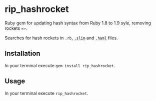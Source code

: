# rip_hashrocket

Ruby gem for updating hash syntax from Ruby 1.8 to 1.9 syle, removing rockets `=>`.

Searches for hash rockets in `.rb`, [`.slim`](https://github.com/slim-template/slim) and [`.haml`](https://github.com/haml/haml) files.

## Installation

In your terminal execute `gem install rip_hashrocket`.

## Usage

In your terminal execute `rip_hashrocket`.
